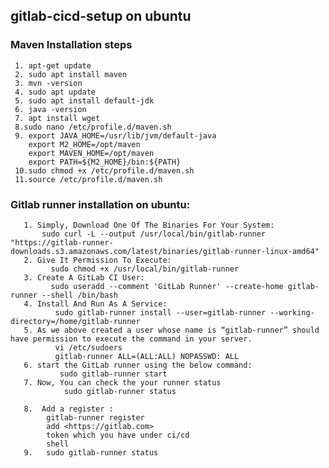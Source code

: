 ## gitlab-cicd-setup on ubuntu

### Maven Installation steps
     1. apt-get update
     2. sudo apt install maven
     3. mvn -version
     4. sudo apt update
     5. sudo apt install default-jdk
     6. java -version
     7. apt install wget
     8.sudo nano /etc/profile.d/maven.sh
     9. export JAVA_HOME=/usr/lib/jvm/default-java
        export M2_HOME=/opt/maven
        export MAVEN_HOME=/opt/maven
        export PATH=${M2_HOME}/bin:${PATH}
     10.sudo chmod +x /etc/profile.d/maven.sh
     11.source /etc/profile.d/maven.sh
     
### Gitlab runner installation on ubuntu:
       1. Simply, Download One Of The Binaries For Your System:
           sudo curl -L --output /usr/local/bin/gitlab-runner "https://gitlab-runner-downloads.s3.amazonaws.com/latest/binaries/gitlab-runner-linux-amd64"
       2. Give It Permission To Execute:
             sudo chmod +x /usr/local/bin/gitlab-runner
       3. Create A GitLab CI User:
             sudo useradd --comment 'GitLab Runner' --create-home gitlab-runner --shell /bin/bash
       4. Install And Run As A Service:
              sudo gitlab-runner install --user=gitlab-runner --working-directory=/home/gitlab-runner
       5. As we above created a user whose name is “gitlab-runner” should have permission to execute the command in your server.
              vi /etc/sudoers
              gitlab-runner ALL=(ALL:ALL) NOPASSWD: ALL
       6. start the GitLab runner using the below command:
               sudo gitlab-runner start
       7. Now, You can check the your runner status
                sudo gitlab-runner status 

       8.  Add a register :
            gitlab-runner register
            add <https://gitlab.com>
            token which you have under ci/cd
            shell
       9.   sudo gitlab-runner status 
               
             

        
      
